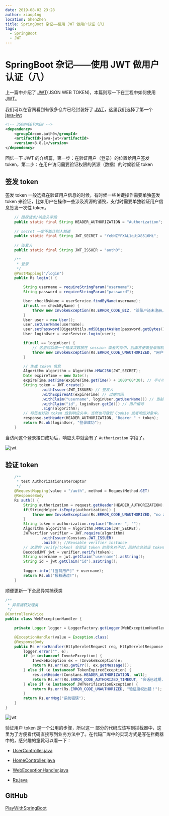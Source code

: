 ```yaml
---
date: 2019-08-02 23:28
author: xiaop1ng
location: ShenZhen
title: SpringBoot 杂记——使用 JWT 做用户认证（八）
tags:
  - SpringBoot
  - JWT
---
```


# SpringBoot 杂记——使用 JWT 做用户认证（八）

上一篇中介绍了 [JWT](https://jwt.io/ )(JSON WEB TOKEN)，本篇则写一下在工程中如何使用 [JWT](https://jwt.io/ )。



我们可以在官网看到有很多仓库已经封装好了 [JWT](https://jwt.io/)，这里我们选择了第一个  [java-jwt](https://github.com/auth0/java-jwt ) 

```xml
<!-- JSONWEBTOKEN -->
<dependency>
    <groupId>com.auth0</groupId>
    <artifactId>java-jwt</artifactId>
    <version>3.8.1</version>
</dependency>
```

回忆一下 JWT 的介绍篇，第一步：在验证用户（登录）的位置给用户签发 token，第二步：在用户访问需要验证权限的资源（数据）的时候验证 token

## 签发 token

签发 token 一般选择在验证用户信息的时候，有时候一些关键操作需要单独签发 token 来验证，比如用户在操作一些涉及资源的销毁，支付时需要单独验证用户信息签发一次性 token。



```java
	// 授权请求/响应头字段
	public static final String HEADER_AUTHORIZATION = "Authorization";
	
	// secret 一定不能让别人知道
	public static final String JWT_SECRET = "YebNZYFXAL1qUjX8516Mi";
	
	// 签发人
    public static final String JWT_ISSUER = "auth0";

	/**
     * 登录
     */
    @PostMapping("/login")
    public Rs login() {

        String username = requireStringParam("username");
        String password = requireStringParam("password");

        User checkByName = userService.findByName(username);
        if(null == checkByName) {
            throw new InvokeException(Rs.ERROR_CODE_BIZ, "该账户还未注册，请先注册！");
        }
        User user = new User();
        user.setUserName(username);
        user.setPassword(DigestUtils.md5DigestAsHex(password.getBytes()));
        User loginUser = userService.login(user);

        if(null == loginUser) {
            // 这里可以做一个错误次数放在 session 或者内存中，后面方便做登录限制
            throw new InvokeException(Rs.ERROR_CODE_UNAUTHORIZED, "用户名或密码错误。");
        }

        // 生成 token 信息
        Algorithm algorithm = Algorithm.HMAC256(JWT_SECRET);
        Date expireTime = new Date();
        expireTime.setTime(expireTime.getTime() + 1000*60*30); // 半小时
        String token = JWT.create()
                .withIssuer(JWT_ISSUER) // 签发人
                .withExpiresAt(expireTime) // 过期时间
                .withClaim("username", loginUser.getUserName()) // 当前登录用户名
                .withClaim("id", loginUser.getId()) // 用户编号
                .sign(algorithm);
        // 将签发好的 token 放到响应头中，当然也可放到 Cookie 或者响应对象中。
        response.setHeader(HEADER_AUTHORIZATION, "Bearer " + token);
        return Rs.ok(loginUser, "登录成功");
    }
```

当访问这个登录接口成功后，响应头中就会有了 `Authorization` 字段了。

![jwt](https://img-blog.csdnimg.cn/20190802111646425.png?x-oss-process=image/watermark,type_ZmFuZ3poZW5naGVpdGk,shadow_10,text_aHR0cHM6Ly9ibG9nLmNzZG4ubmV0L3hpYW9waW5nMDkxNQ==,size_16,color_FFFFFF,t_70)

## 验证 token

```java
	/**
	 * test AuthorizationInterceptor
	 */
	@RequestMapping(value = "/auth", method = RequestMethod.GET)
	@ResponseBody
	Rs auth() {
		String authorization = request.getHeader(HEADER_AUTHORIZATION);
        if(StringHelper.isEmpty(authorization)) {
            throw new InvokeException(Rs.ERROR_CODE_UNAUTHORIZED, "no authorization.");
        }
        String token = authorization.replace("Bearer ", "");
        Algorithm algorithm = Algorithm.HMAC256(JWT_SECRET);
        JWTVerifier verifier = JWT.require(algorithm)
                .withIssuer(Constans.JWT_ISSUER)
                .build(); //Reusable verifier instance
		// 这里的 verify(token) 会验证 token 的签名对不对，同时也会验证 token 是否过期
        DecodedJWT jwt = verifier.verify(token);
        String username = jwt.getClaim("username").asString();
        String id = jwt.getClaim("id").asString();
		
		logger.info("[当前用户]" + username);
		return Rs.ok("授权通过!");
	}
```

顺便更新一下全局异常捕获类

```java
/**
 * 异常捕获处理类
 */
@ControllerAdvice
public class WebExceptionHandler {

	private Logger logger = LoggerFactory.getLogger(WebExceptionHandler.class);

	@ExceptionHandler(value = Exception.class)
	@ResponseBody
	public Rs errorHandler(HttpServletRequest req, HttpServletResponse res, Exception e) {
		logger.error("", e);
		if (e instanceof InvokeException) {
			InvokeException ex = (InvokeException)e;
			return Rs.err(ex.getErr(), ex.getMessage());
		} else if (e instanceof TokenExpiredException) {
			res.setHeader(Constans.HEADER_AUTHORIZATION, null);
			return Rs.err(Rs.ERROR_CODE_AUTHORIZED_TIMEOUT, "会话已过期，请重新登录！");
		} else if (e instanceof JWTVerificationException) {
			return Rs.err(Rs.ERROR_CODE_UNAUTHORIZED, "验证授权出错！");
		}
		return Rs.errMsg("系统错误");
	}
}
```
![jwt](https://img-blog.csdnimg.cn/20190802111717517.png?x-oss-process=image/watermark,type_ZmFuZ3poZW5naGVpdGk,shadow_10,text_aHR0cHM6Ly9ibG9nLmNzZG4ubmV0L3hpYW9waW5nMDkxNQ==,size_16,color_FFFFFF,t_70)


验证用户 token 是一个公用的步骤，所以这一 部分的代码应该写到拦截器中，这里为了方便看代码直接写到业务方法中了。在代码厂库中的实现方式是写在拦截器中的，感兴趣的童靴可以看一下：

- [UserController.java](https://github.com/xiaop1ng/PlayWithSpringBoot/blob/master/src/main/java/com/xiaoping/controller/api/UserController.java)
- [HomeController.java ](https://github.com/xiaop1ng/PlayWithSpringBoot/blob/master/src/main/java/com/xiaoping/controller/api/HomeController.java )

- [WebExceptionHandler.java](https://github.com/xiaop1ng/PlayWithSpringBoot/blob/master/src/main/java/com/xiaoping/exception/WebExceptionHandler.java)
- [Rs.java](https://github.com/xiaop1ng/PlayWithSpringBoot/blob/master/src/main/java/com/xiaoping/pojo/Rs.java)



## GitHub

[PlayWithSpringBoot](https://github.com/xiaop1ng/PlayWithSpringBoot) 